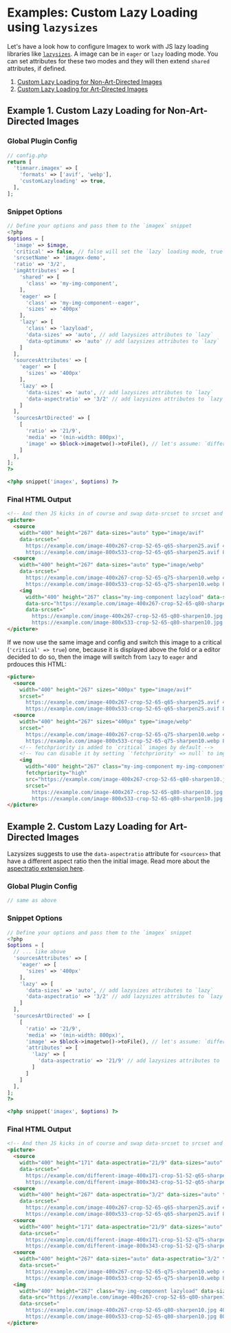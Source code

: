 # Examples: Custom Lazy Loading using `lazysizes`

Let's have a look how to configure Imagex to work with JS lazy loading libraries like [`lazysizes`](https://github.com/aFarkas/lazysizes). A image can be in `eager` or `lazy` loading mode. You can set attributes for these two modes and they will then extend `shared` attributes, if defined.

1. [Custom Lazy Loading for Non-Art-Directed Images](#example-1-custom-lazy-loading-for-non-art-directed-images)
2. [Custom Lazy Loading for Art-Directed Images](#example-2-custom-lazy-loading-for-art-directed-images)


## Example 1. Custom Lazy Loading for Non-Art-Directed Images
### Global Plugin Config
```php
// config.php
return [
  'timnarr.imagex' => [
    'formats' => ['avif', 'webp'],
    'customLazyloading' => true,
  ],
];
```

### Snippet Options
```php
// Define your options and pass them to the `imagex` snippet
<?php
$options = [
  'image' => $image,
  'critical' => false, // false will set the `lazy` loading mode, true will set it to `eager`
  'srcsetName' => 'imagex-demo',
  'ratio' => '3/2',
  'imgAttributes' => [
    'shared' => [
      'class' => 'my-img-component',
    ],
    'eager' => [
      'class' => 'my-img-component--eager',
      'sizes' => '400px'
    ],
    'lazy' => [
      'class' => 'lazyload',
      'data-sizes' => 'auto', // add lazysizes attributes to `lazy`
      'data-optimumx' => 'auto' // add lazysizes attributes to `lazy`
    ]
  ],
  'sourcesAttributes' => [
    'eager' => [
      'sizes' => '400px'
    ],
    'lazy' => [
      'data-sizes' => 'auto', // add lazysizes attributes to `lazy`
      'data-aspectratio' => '3/2' // add lazysizes attributes to `lazy`
    ]
  ],
  'sourcesArtDirected' => [
    [
      'ratio' => '21/9',
      'media' => '(min-width: 800px)',
      'image' => $block->imagetwo()->toFile(), // let's assume: `different-image.png`
    ]
  ],
];
?>

<?php snippet('imagex', $options) ?>
```

### Final HTML Output
```html
<!-- And then JS kicks in of course and swap data-srcset to srcset and so on... -->
<picture>
  <source
    width="400" height="267" data-sizes="auto" type="image/avif"
    data-srcset="
      https://example.com/image-400x267-crop-52-65-q65-sharpen25.avif 400w,
      https://example.com/image-800x533-crop-52-65-q65-sharpen25.avif 800w">
  <source
    width="400" height="267" data-sizes="auto" type="image/webp"
    data-srcset="
      https://example.com/image-400x267-crop-52-65-q75-sharpen10.webp 400w,
      https://example.com/image-800x533-crop-52-65-q75-sharpen10.webp 800w">
    <img
      width="400" height="267" class="my-img-component lazyload" data-sizes="auto" decoding="async"
      data-src="https://example.com/image-400x267-crop-52-65-q80-sharpen10.jpg"
      data-srcset="
        https://example.com/image-400x267-crop-52-65-q80-sharpen10.jpg 400w,
        https://example.com/image-800x533-crop-52-65-q80-sharpen10.jpg 800w">
</picture>
```

If we now use the same image and config and switch this image to a critical (`'critical' => true`) one, because it is displayed above the fold or a editor decided to do so, then the image will switch from `lazy` to `eager` and prdouces this HTML:

```html
<picture>
  <source
    width="400" height="267" sizes="400px" type="image/avif"
    srcset="
      https://example.com/image-400x267-crop-52-65-q65-sharpen25.avif 400w,
      https://example.com/image-800x533-crop-52-65-q65-sharpen25.avif 800w">
  <source
    width="400" height="267" sizes="400px" type="image/webp"
    srcset="
      https://example.com/image-400x267-crop-52-65-q75-sharpen10.webp 400w,
      https://example.com/image-800x533-crop-52-65-q75-sharpen10.webp 800w">
    <!-- fetchpriority is added to `critical` images by default -->
    <!-- You can disable it by setting `'fetchpriority' => null` to imgAttributes['eager'] -->
    <img
      width="400" height="267" class="my-img-component my-img-component--eager" sizes="400px" decoding="async"
      fetchpriority="high"
      src="https://example.com/image-400x267-crop-52-65-q80-sharpen10.jpg"
      srcset="
        https://example.com/image-400x267-crop-52-65-q80-sharpen10.jpg 400w,
        https://example.com/image-800x533-crop-52-65-q80-sharpen10.jpg 800w">
</picture>
```


## Example 2. Custom Lazy Loading for Art-Directed Images
Lazysizes suggests to use the `data-aspectratio` attribute for `<sources>` that have a different aspect ratio then the initial image. Read more about the [aspectratio extension here](https://github.com/aFarkas/lazysizes/tree/gh-pages/plugins/aspectratio).

### Global Plugin Config
```php
// same as above
```

### Snippet Options
```php
// Define your options and pass them to the `imagex` snippet
<?php
$options = [
  // ... like above
  'sourcesAttributes' => [
    'eager' => [
      'sizes' => '400px'
    ],
    'lazy' => [
      'data-sizes' => 'auto', // add lazysizes attributes to `lazy`
      'data-aspectratio' => '3/2' // add lazysizes attributes to `lazy`
    ]
  ],
  'sourcesArtDirected' => [
    [
      'ratio' => '21/9',
      'media' => '(min-width: 800px)',
      'image' => $block->imagetwo()->toFile(), // let's assume: `different-image.png`
      'attributes' => [
        'lazy' => [
          'data-aspectratio' => '21/9' // add lazysizes attributes to `lazy`
        ]
      ]
    ]
  ],
];
?>

<?php snippet('imagex', $options) ?>
```

### Final HTML Output
```html
<!-- And then JS kicks in of course and swap data-srcset to srcset and so on... -->
<picture>
  <source
    width="400" height="171" data-aspectratio="21/9" data-sizes="auto" media="(min-width: 800px)" type="image/avif"
    data-srcset="
      https://example.com/different-image-400x171-crop-51-52-q65-sharpen25.avif 400w,
      https://example.com/different-image-800x343-crop-51-52-q65-sharpen25.avif 800w">
  <source
    width="400" height="267" data-aspectratio="3/2" data-sizes="auto" type="image/avif"
    data-srcset="
      https://example.com/image-400x267-crop-52-65-q65-sharpen25.avif 400w,
      https://example.com/image-800x533-crop-52-65-q65-sharpen25.avif 800w">
  <source
    width="400" height="171" data-aspectratio="21/9" data-sizes="auto" media="(min-width: 800px)" type="image/webp"
    data-srcset="
      https://example.com/different-image-400x171-crop-51-52-q75-sharpen10.webp 400w,
      https://example.com/different-image-800x343-crop-51-52-q75-sharpen10.webp 800w">
  <source
    width="400" height="267" data-sizes="auto" data-aspectratio="3/2" type="image/webp"
    data-srcset="
      https://example.com/image-400x267-crop-52-65-q75-sharpen10.webp 400w,
      https://example.com/image-800x533-crop-52-65-q75-sharpen10.webp 800w">
  <img
    width="400" height="267" class="my-img-component lazyload" data-sizes="auto" decoding="async"
    data-src="https://example.com/image-400x267-crop-52-65-q80-sharpen10.jpg"
    data-srcset="
      https://example.com/image-400x267-crop-52-65-q80-sharpen10.jpg 400w,
      https://example.com/image-800x533-crop-52-65-q80-sharpen10.jpg 800w">
</picture>
```

